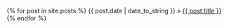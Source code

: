<script>
document.getElementById("indexsmall").style.backgroundColor="#EFAB00";
document.getElementById("indextext").style.color="#000000";
document.getElementById("index").className="menu2active";
</script>

{% for post in site.posts %}
{{ post.date | date_to_string }} &raquo; <a href="{{ post.url }}">{{ post.title }}</a></li>
{% endfor %}

